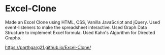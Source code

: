 # Excel-Clone
Made an Excel Clone using HTML, CSS, Vanilla JavaScript and jQuery. 
Used event-listeners to make the spreadsheet interactive.
Used Graph Data Structure to implement Excel formula. Used Kahn's Algorithm for Directed Graphs.

https://parthgarg21.github.io/Excel-Clone/